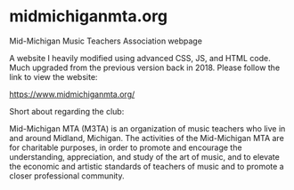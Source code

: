 # midmichiganmta.org

Mid-Michigan Music Teachers Association webpage

A website I heavily modified using advanced CSS, JS, and HTML code.  Much upgraded from the previous version back in 2018.  Please follow the link to view the website:

  https://www.midmichiganmta.org/

Short about regarding the club:

Mid-Michigan MTA (M3TA) is an organization of music teachers who live in and around Midland, Michigan. The activities of the Mid-Michigan MTA are for charitable purposes, in order to promote and encourage the understanding, appreciation, and study of the art of music, and to elevate the economic and artistic standards of teachers of music and to promote a closer professional community.   
